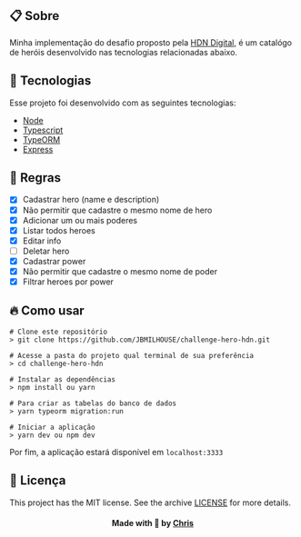 ## :clipboard: Sobre 

Minha implementação do desafio proposto pela [HDN Digital](http://hdn.digital/), é um catalógo de heróis desenvolvido nas tecnologias relacionadas abaixo.

## :rocket: Tecnologias
Esse projeto foi desenvolvido com as seguintes tecnologias:

- [Node](https://nodejs.org/en/)
- [Typescript](https://www.typescriptlang.org/)
- [TypeORM](https://typeorm.io/#/)
- [Express](https://expressjs.com/pt-br/)

## :bookmark: Regras

 - [x] Cadastrar hero (name e description)
 - [x] Não permitir que cadastre o mesmo nome de hero
 - [x] Adicionar um ou mais poderes
 - [x] Listar todos heroes 
 - [x] Editar info
 - [ ] Deletar hero 
 - [x] Cadastrar power
 - [x] Não permitir que cadastre o mesmo nome de poder
 - [x] Filtrar heroes por power

## :fire: Como usar
```
# Clone este repositório
> git clone https://github.com/JBMILHOUSE/challenge-hero-hdn.git

# Acesse a pasta do projeto qual terminal de sua preferência
> cd challenge-hero-hdn 

# Instalar as dependências
> npm install ou yarn 

# Para criar as tabelas do banco de dados
> yarn typeorm migration:run

# Iniciar a aplicação
> yarn dev ou npm dev

```
Por fim, a aplicação estará disponível em ``` localhost:3333 ```
## :memo: Licença

This project has the MIT license. See the archive [LICENSE](LICENSE.md) for more details.

<h4 align="center">
    Made with 💜 by <a href="https://www.linkedin.com/in/christopher-alexandre-a477b6170/" target="_blank">Chris</a>
</h4>
